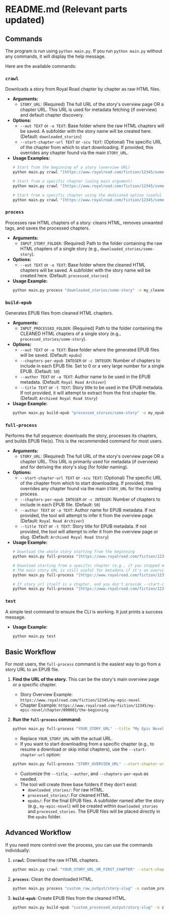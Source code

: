# README.md (Relevant parts updated)

## Commands

The program is run using `python main.py`. If you run `python main.py` without any commands, it will display the help message.

Here are the available commands:

### `crawl`

Downloads a story from Royal Road chapter by chapter as raw HTML files.

-   **Arguments:**
    -   `STORY_URL`: (Required) The full URL of the story's overview page OR a chapter URL. This URL is used for metadata fetching (if overview) and default chapter discovery.
-   **Options:**
    -   `--out TEXT` or `-o TEXT`: Base folder where the raw HTML chapters will be saved. A subfolder with the story name will be created here. (Default: `downloaded_stories`)
    -   `--start-chapter-url TEXT` or `-scu TEXT`: (Optional) The specific URL of the chapter from which to start downloading. If provided, this overrides any chapter found via the main `STORY_URL`.
-   **Usage Examples:**
    ```bash
    # Start from the beginning of a story (overview URL)
    python main.py crawl "[https://www.royalroad.com/fiction/12345/some-story](https://www.royalroad.com/fiction/12345/some-story)" -o my_raw_stories
    ```
    ```bash
    # Start from a specific chapter (using main argument)
    python main.py crawl "[https://www.royalroad.com/fiction/12345/some-story/chapter/123456/chapter-one](https://www.royalroad.com/fiction/12345/some-story/chapter/123456/chapter-one)" -o my_raw_stories
    ```
    ```bash
    # Start from a specific chapter using the dedicated option (useful if STORY_URL is an overview)
    python main.py crawl "[https://www.royalroad.com/fiction/12345/some-story](https://www.royalroad.com/fiction/12345/some-story)" --start-chapter-url "[https://www.royalroad.com/fiction/12345/some-story/chapter/654321/chapter-ten](https://www.royalroad.com/fiction/12345/some-story/chapter/654321/chapter-ten)" -o my_raw_stories
    ```

### `process`

Processes raw HTML chapters of a story: cleans HTML, removes unwanted tags, and saves the processed chapters.

-   **Arguments:**
    -   `INPUT_STORY_FOLDER`: (Required) Path to the folder containing the raw HTML chapters of a single story (e.g., `downloaded_stories/some-story`).
-   **Options:**
    -   `--out TEXT` or `-o TEXT`: Base folder where the cleaned HTML chapters will be saved. A subfolder with the story name will be created here. (Default: `processed_stories`)
-   **Usage Example:**
    ```bash
    python main.py process "downloaded_stories/some-story" -o my_cleaned_stories
    ```

### `build-epub`

Generates EPUB files from cleaned HTML chapters.

-   **Arguments:**
    -   `INPUT_PROCESSED_FOLDER`: (Required) Path to the folder containing the CLEANED HTML chapters of a single story (e.g., `processed_stories/some-story`).
-   **Options:**
    -   `--out TEXT` or `-o TEXT`: Base folder where the generated EPUB files will be saved. (Default: `epubs`)
    -   `--chapters-per-epub INTEGER` or `-c INTEGER`: Number of chapters to include in each EPUB file. Set to 0 or a very large number for a single EPUB. (Default: `50`)
    -   `--author TEXT` or `-a TEXT`: Author name to be used in the EPUB metadata. (Default: `Royal Road Archiver`)
    -   `--title TEXT` or `-t TEXT`: Story title to be used in the EPUB metadata. If not provided, it will attempt to extract from the first chapter file. (Default: `Archived Royal Road Story`)
-   **Usage Example:**
    ```bash
    python main.py build-epub "processed_stories/some-story" -o my_epubs -c 100 -a "Story Author" -t "My Awesome Story"
    ```

### `full-process`

Performs the full sequence: downloads the story, processes its chapters, and builds EPUB file(s). This is the recommended command for most users.

-   **Arguments:**
    -   `STORY_URL`: (Required) The full URL of the story's overview page OR a chapter URL. This URL is primarily used for metadata (if overview) and for deriving the story's slug (for folder naming).
-   **Options:**
    -   `--start-chapter-url TEXT` or `-scu TEXT`: (Optional) The specific URL of the chapter from which to start downloading. If provided, this overrides any chapter found via the main `STORY_URL` for the crawling process.
    -   `--chapters-per-epub INTEGER` or `-c INTEGER`: Number of chapters to include in each EPUB file. (Default: `50`)
    -   `--author TEXT` or `-a TEXT`: Author name for EPUB metadata. If not provided, the tool will attempt to infer it from the overview page. (Default: `Royal Road Archiver`)
    -   `--title TEXT` or `-t TEXT`: Story title for EPUB metadata. If not provided, the tool will attempt to infer it from the overview page or slug. (Default: `Archived Royal Road Story`)
-   **Usage Example:**
    ```bash
    # Download the whole story starting from the beginning
    python main.py full-process "[https://www.royalroad.com/fiction/12345/some-story-name](https://www.royalroad.com/fiction/12345/some-story-name)"
    ```
    ```bash
    # Download starting from a specific chapter (e.g., if you stopped midway)
    # The main story URL is still useful for metadata if it's an overview page.
    python main.py full-process "[https://www.royalroad.com/fiction/12345/some-story-name](https://www.royalroad.com/fiction/12345/some-story-name)" --start-chapter-url "[https://www.royalroad.com/fiction/12345/some-story-name/chapter/654321/chapter-ten](https://www.royalroad.com/fiction/12345/some-story-name/chapter/654321/chapter-ten)" --title "Some Story Name" --author "Author Name"
    ```
    ```bash
    # If story_url itself is a chapter, and you don't provide --start-chapter-url, it will start from that chapter.
    python main.py full-process "[https://www.royalroad.com/fiction/12345/some-story-name/chapter/1234567/some-chapter-name](https://www.royalroad.com/fiction/12345/some-story-name/chapter/1234567/some-chapter-name)"
    ```

### `test`

A simple test command to ensure the CLI is working. It just prints a success message.

-   **Usage Example:**
    ```bash
    python main.py test
    ```

## Basic Workflow

For most users, the `full-process` command is the easiest way to go from a story URL to an EPUB file.

1.  **Find the URL of the story.** This can be the story's main overview page or a specific chapter.

    -   Story Overview Example: `https://www.royalroad.com/fiction/12345/my-epic-novel`
    -   Chapter Example: `https://www.royalroad.com/fiction/12345/my-epic-novel/chapter/000001/the-beginning`

2.  **Run the `full-process` command:**
    ```bash
    python main.py full-process "YOUR_STORY_URL" --title "My Epic Novel" --author "Author Name" --chapters-per-epub 100
    ```
    -   Replace `YOUR_STORY_URL` with the actual URL.
    -   If you want to start downloading from a specific chapter (e.g., to resume a download or skip initial chapters), use the `--start-chapter-url` option:
    ```bash
    python main.py full-process "STORY_OVERVIEW_URL" --start-chapter-url "URL_OF_CHAPTER_TO_START_FROM" --title "My Epic Novel" --author "Author Name"
    ```
    -   Customize the `--title`, `--author`, and `--chapters-per-epub` as needed.
    -   The tool will create three base folders if they don't exist:
        -   `downloaded_stories/`: For raw HTML.
        -   `processed_stories/`: For cleaned HTML.
        -   `epubs/`: For the final EPUB files.
            A subfolder named after the story (e.g., `my-epic-novel`) will be created within `downloaded_stories` and `processed_stories`. The EPUB files will be placed directly in the `epubs` folder.

## Advanced Workflow

If you need more control over the process, you can use the commands individually:

1.  **`crawl`**: Download the raw HTML chapters.
    ```bash
    python main.py crawl "YOUR_STORY_URL_OR_FIRST_CHAPTER" --start-chapter-url "OPTIONAL_SPECIFIC_START_CHAPTER" -o custom_raw_output
    ```
2.  **`process`**: Clean the downloaded HTML.
    ```bash
    python main.py process "custom_raw_output/story-slug" -o custom_processed_output
    ```
3.  **`build-epub`**: Create EPUB files from the cleaned HTML.
    ```bash
    python main.py build-epub "custom_processed_output/story-slug" -o custom_epub_output --title "My Custom Title"
    ```
